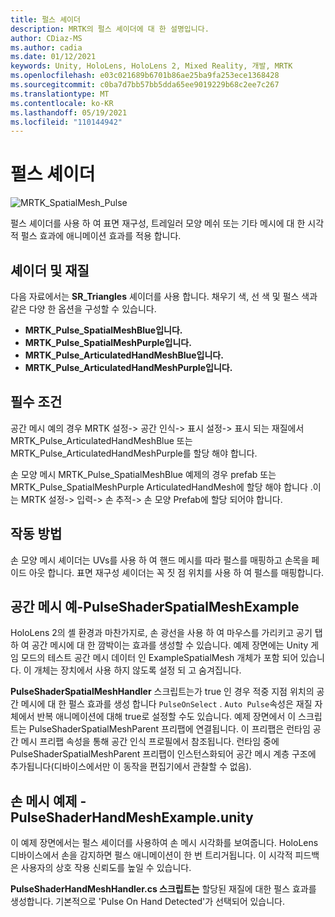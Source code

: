 ```yaml
---
title: 펄스 셰이더
description: MRTK의 펄스 셰이더에 대 한 설명입니다.
author: CDiaz-MS
ms.author: cadia
ms.date: 01/12/2021
keywords: Unity, HoloLens, HoloLens 2, Mixed Reality, 개발, MRTK
ms.openlocfilehash: e03c021689b6701b86ae25ba9fa253ece1368428
ms.sourcegitcommit: c0ba7d7bb57bb5dda65ee9019229b68c2ee7c267
ms.translationtype: MT
ms.contentlocale: ko-KR
ms.lasthandoff: 05/19/2021
ms.locfileid: "110144942"
---
```

# <a name="pulse-shader"></a>펄스 셰이더

![MRTK_SpatialMesh_Pulse](https://user-images.githubusercontent.com/13754172/68261851-3489e200-fff6-11e9-9f6c-5574a7dd8db7.gif)

펄스 셰이더를 사용 하 여 표면 재구성, 트레일러 모양 메쉬 또는 기타 메시에 대 한 시각적 펄스 효과에 애니메이션 효과를 적용 합니다.

## <a name="shader-and-material"></a>셰이더 및 재질

다음 자료에서는 **SR_Triangles** 셰이더를 사용 합니다. 채우기 색, 선 색 및 펄스 색과 같은 다양 한 옵션을 구성할 수 있습니다.

- **MRTK_Pulse_SpatialMeshBlue입니다.** 
- **MRTK_Pulse_SpatialMeshPurple입니다.** 
- **MRTK_Pulse_ArticulatedHandMeshBlue입니다.** 
- **MRTK_Pulse_ArticulatedHandMeshPurple입니다.** 

## <a name="prerequisites"></a>필수 조건

공간 메시 예의 경우 MRTK 설정-> 공간 인식-> 표시 설정-> 표시 되는 재질에서 MRTK_Pulse_ArticulatedHandMeshBlue 또는 MRTK_Pulse_ArticulatedHandMeshPurple를 할당 해야 합니다.

손 모양 메시 MRTK_Pulse_SpatialMeshBlue 예제의 경우 prefab 또는 MRTK_Pulse_SpatialMeshPurple ArticulatedHandMesh에 할당 해야 합니다 .이는 MRTK 설정-> 입력-> 손 추적-> 손 모양 Prefab에 할당 되어야 합니다.

## <a name="how-it-works"></a>작동 방법

손 모양 메시 셰이더는 UVs를 사용 하 여 핸드 메시를 따라 펄스를 매핑하고 손목을 페이드 아웃 합니다. 표면 재구성 셰이더는 꼭 짓 점 위치를 사용 하 여 펄스를 매핑합니다.

## <a name="spatial-mesh-example---pulseshaderspatialmeshexampleunity"></a>공간 메시 예-PulseShaderSpatialMeshExample

HoloLens 2의 셸 환경과 마찬가지로, 손 광선을 사용 하 여 마우스를 가리키고 공기 탭 하 여 공간 메시에 대 한 깜박이는 효과를 생성할 수 있습니다. 예제 장면에는 Unity 게임 모드의 테스트 공간 메시 데이터 인 ExampleSpatialMesh 개체가 포함 되어 있습니다. 이 개체는 장치에서 사용 하지 않도록 설정 되 고 숨겨집니다.

**PulseShaderSpatialMeshHandler** 스크립트는가 true 인 경우 적중 지점 위치의 공간 메시에 대 한 펄스 효과를 생성 합니다 `PulseOnSelect` . `Auto Pulse`속성은 재질 자체에서 반복 애니메이션에 대해 true로 설정할 수도 있습니다.  예제 장면에서 이 스크립트는 PulseShaderSpatialMeshParent 프리팹에 연결됩니다.  이 프리팹은 런타임 공간 메시 프리팹 속성을 통해 공간 인식 프로필에서 참조됩니다. 런타임 중에 PulseShaderSpatialMeshParent 프리팹이 인스턴스화되어 공간 메시 계층 구조에 추가됩니다(디바이스에서만 이 동작을 편집기에서 관찰할 수 없음).

## <a name="hand-mesh-example---pulseshaderhandmeshexampleunity"></a>손 메시 예제 - PulseShaderHandMeshExample.unity

이 예제 장면에서는 펄스 셰이더를 사용하여 손 메시 시각화를 보여줍니다. HoloLens 디바이스에서 손을 감지하면 펄스 애니메이션이 한 번 트리거됩니다. 이 시각적 피드백은 사용자의 상호 작용 신뢰도를 높일 수 있습니다. 

**PulseShaderHandMeshHandler.cs 스크립트는** 할당된 재질에 대한 펄스 효과를 생성합니다. 기본적으로 'Pulse On Hand Detected'가 선택되어 있습니다.
